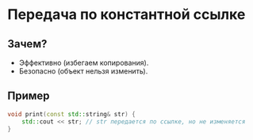 # Передача по константной ссылке

## Зачем?
- Эффективно (избегаем копирования).
- Безопасно (объект нельзя изменить).

## Пример
```cpp
void print(const std::string& str) {
    std::cout << str; // str передается по ссылке, но не изменяется
}